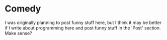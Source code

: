 Comedy
===

I was originally planning to post funny stuff here, but I think it may be better if I write about programming here and post funny stuff in the 'Post' section. Make sense?